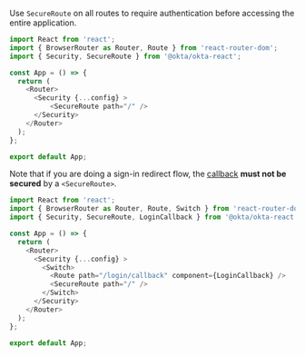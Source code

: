 Use `SecureRoute` on all routes to require authentication before accessing the entire application. 

```javascript
import React from 'react';
import { BrowserRouter as Router, Route } from 'react-router-dom';
import { Security, SecureRoute } from '@okta/okta-react';

const App = () => { 
  return (
    <Router>
      <Security {...config} >
          <SecureRoute path="/" />
      </Security>
    </Router>
  );
};

export default App;
```

Note that if you are doing a sign-in redirect flow, the [callback](/docs/guides/sign-users-out/-/main/#define-the-sign-out-callback) **must not be secured** by a `<SecureRoute>`.

```javascript
import React from 'react';
import { BrowserRouter as Router, Route, Switch } from 'react-router-dom';
import { Security, SecureRoute, LoginCallback } from '@okta/okta-react';

const App = () => { 
  return (
    <Router>
      <Security {...config} >
        <Switch>
          <Route path="/login/callback" component={LoginCallback} />
          <SecureRoute path="/" />
        </Switch>
      </Security>
    </Router>
  );
};

export default App;
```
